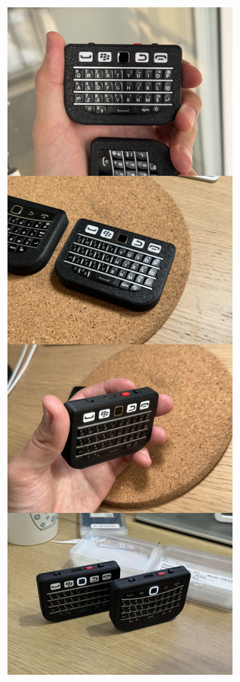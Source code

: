 <img src="https://github.com/ZitaoTech/BBQ10-USB_BLE_Keyboard/blob/main/Gallery/Q10_1.jpg"  alt="9900_1" align=center />
<img src="https://github.com/ZitaoTech/BBQ10-USB_BLE_Keyboard/blob/main/Gallery/Q10_2.jpg"  alt="9900_1" align=center />
<img src="https://github.com/ZitaoTech/BBQ10-USB_BLE_Keyboard/blob/main/Gallery/Q10_3.jpg"  alt="9900_1" align=center />
<img src="https://github.com/ZitaoTech/BBQ10-USB_BLE_Keyboard/blob/main/Gallery/Q10_9900.jpg"  alt="9900_1" align=center />
